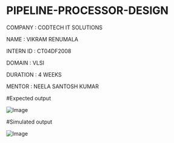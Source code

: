 # PIPELINE-PROCESSOR-DESIGN

COMPANY : CODTECH IT SOLUTIONS 

NAME : VIKRAM RENUMALA 

INTERN ID : CT04DF2008

DOMAIN : VLSI

DURATION : 4 WEEKS 

MENTOR : NEELA SANTOSH KUMAR


#Expected output 

![Image](https://github.com/user-attachments/assets/f3201001-6bbc-49b2-8f4c-910bd58ab5a4)


#Simulated output 

![Image](https://github.com/user-attachments/assets/ad5833b4-eb11-4a96-a11f-a469d7bf5e6a)
